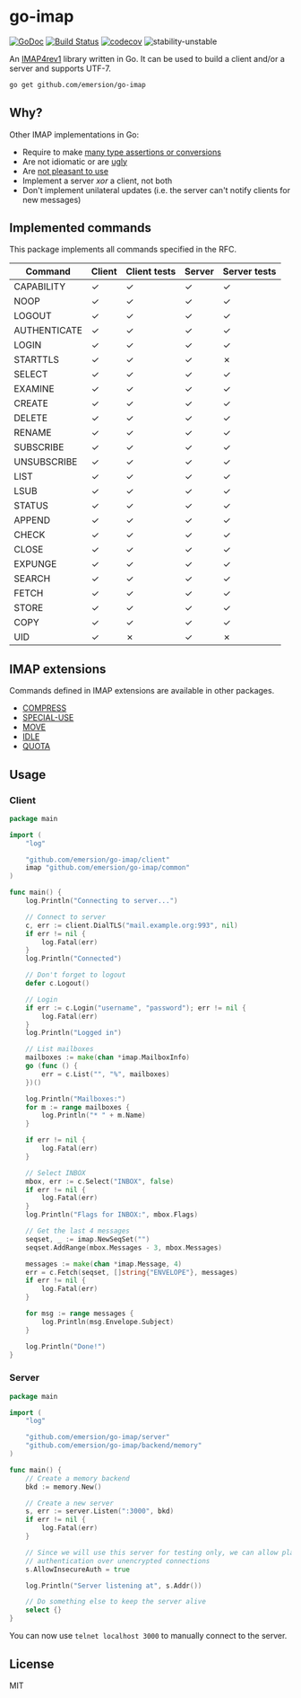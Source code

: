 # go-imap

[![GoDoc](https://godoc.org/github.com/emersion/go-imap?status.svg)](https://godoc.org/github.com/emersion/go-imap)
[![Build Status](https://travis-ci.org/emersion/go-imap.svg?branch=master)](https://travis-ci.org/emersion/go-imap)
[![codecov](https://codecov.io/gh/emersion/go-imap/branch/master/graph/badge.svg)](https://codecov.io/gh/emersion/go-imap)
![stability-unstable](https://img.shields.io/badge/stability-unstable-yellow.svg)

An [IMAP4rev1](https://tools.ietf.org/html/rfc3501) library written in Go. It
can be used to build a client and/or a server and supports UTF-7.

```bash
go get github.com/emersion/go-imap
```

## Why?

Other IMAP implementations in Go:
* Require to make [many type assertions or conversions](https://github.com/emersion/neutron/blob/ca635850e2223d6cfe818664ef901fa6e3c1d859/backend/imap/util.go#L110)
* Are not idiomatic or are [ugly](https://github.com/jordwest/imap-server/blob/master/conn/commands.go#L53)
* Are [not pleasant to use](https://github.com/emersion/neutron/blob/ca635850e2223d6cfe818664ef901fa6e3c1d859/backend/imap/messages.go#L228)
* Implement a server _xor_ a client, not both
* Don't implement unilateral updates (i.e. the server can't notify clients for
  new messages)

## Implemented commands

This package implements all commands specified in the RFC.

Command       | Client | Client tests | Server | Server tests
------------- | ------ | ------------ | ------ | ------------
CAPABILITY    | ✓      | ✓            | ✓      | ✓
NOOP          | ✓      | ✓            | ✓      | ✓
LOGOUT        | ✓      | ✓            | ✓      | ✓
AUTHENTICATE  | ✓      | ✓            | ✓      | ✓
LOGIN         | ✓      | ✓            | ✓      | ✓
STARTTLS      | ✓      | ✓            | ✓      | ✗
SELECT        | ✓      | ✓            | ✓      | ✓
EXAMINE       | ✓      | ✓            | ✓      | ✓
CREATE        | ✓      | ✓            | ✓      | ✓
DELETE        | ✓      | ✓            | ✓      | ✓
RENAME        | ✓      | ✓            | ✓      | ✓
SUBSCRIBE     | ✓      | ✓            | ✓      | ✓
UNSUBSCRIBE   | ✓      | ✓            | ✓      | ✓
LIST          | ✓      | ✓            | ✓      | ✓
LSUB          | ✓      | ✓            | ✓      | ✓
STATUS        | ✓      | ✓            | ✓      | ✓
APPEND        | ✓      | ✓            | ✓      | ✓
CHECK         | ✓      | ✓            | ✓      | ✓
CLOSE         | ✓      | ✓            | ✓      | ✓
EXPUNGE       | ✓      | ✓            | ✓      | ✓
SEARCH        | ✓      | ✓            | ✓      | ✓
FETCH         | ✓      | ✓            | ✓      | ✓
STORE         | ✓      | ✓            | ✓      | ✓
COPY          | ✓      | ✓            | ✓      | ✓
UID           | ✓      | ✗            | ✓      | ✗

## IMAP extensions

Commands defined in IMAP extensions are available in other packages.

* [COMPRESS](https://github.com/emersion/go-imap-compress)
* [SPECIAL-USE](https://github.com/emersion/go-imap-specialuse)
* [MOVE](https://github.com/emersion/go-imap-move)
* [IDLE](https://github.com/emersion/go-imap-idle)
* [QUOTA](https://github.com/emersion/go-imap-quota)

## Usage

### Client

```go
package main

import (
	"log"

	"github.com/emersion/go-imap/client"
	imap "github.com/emersion/go-imap/common"
)

func main() {
	log.Println("Connecting to server...")

	// Connect to server
	c, err := client.DialTLS("mail.example.org:993", nil)
	if err != nil {
		log.Fatal(err)
	}
	log.Println("Connected")

	// Don't forget to logout
	defer c.Logout()

	// Login
	if err := c.Login("username", "password"); err != nil {
		log.Fatal(err)
	}
	log.Println("Logged in")

	// List mailboxes
	mailboxes := make(chan *imap.MailboxInfo)
	go (func () {
		err = c.List("", "%", mailboxes)
	})()

	log.Println("Mailboxes:")
	for m := range mailboxes {
		log.Println("* " + m.Name)
	}

	if err != nil {
		log.Fatal(err)
	}

	// Select INBOX
	mbox, err := c.Select("INBOX", false)
	if err != nil {
		log.Fatal(err)
	}
	log.Println("Flags for INBOX:", mbox.Flags)

	// Get the last 4 messages
	seqset, _ := imap.NewSeqSet("")
	seqset.AddRange(mbox.Messages - 3, mbox.Messages)

	messages := make(chan *imap.Message, 4)
	err = c.Fetch(seqset, []string{"ENVELOPE"}, messages)
	if err != nil {
		log.Fatal(err)
	}

	for msg := range messages {
		log.Println(msg.Envelope.Subject)
	}

	log.Println("Done!")
}
```

### Server

```go
package main

import (
	"log"

	"github.com/emersion/go-imap/server"
	"github.com/emersion/go-imap/backend/memory"
)

func main() {
	// Create a memory backend
	bkd := memory.New()

	// Create a new server
	s, err := server.Listen(":3000", bkd)
	if err != nil {
		log.Fatal(err)
	}

	// Since we will use this server for testing only, we can allow plain text
	// authentication over unencrypted connections
	s.AllowInsecureAuth = true

	log.Println("Server listening at", s.Addr())

	// Do something else to keep the server alive
	select {}
}
```

You can now use `telnet localhost 3000` to manually connect to the server.

## License

MIT
